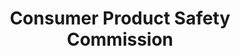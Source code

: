---
# This topic lives at
# https://digital.gov/topics/consumer-product-safety-commission

# Topic Title
title: "Consumer Product Safety Commission"

# description — keep it short and clear
# summary: ""

# Weight
weight: 1

# For more information on managing topics,
# see https://github.com/GSA/digitalgov.gov/wiki/topics
---